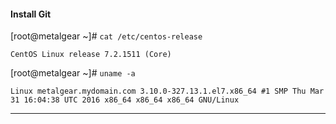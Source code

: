 #### Install Git

[root@metalgear ~]# `cat /etc/centos-release`

`CentOS Linux release 7.2.1511 (Core)`

[root@metalgear ~]# `uname -a`

`Linux metalgear.mydomain.com 3.10.0-327.13.1.el7.x86_64 #1 SMP Thu Mar 31 16:04:38 UTC 2016 x86_64 x86_64 x86_64 GNU/Linux`

---

